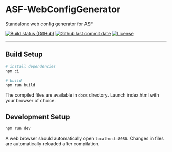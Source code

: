 # ASF-WebConfigGenerator

Standalone web config generator for ASF

[![Build status (GitHub)](https://img.shields.io/github/actions/workflow/status/JustArchiNET/ASF-WebConfigGenerator/ci.yml?label=GitHub&maxAge=600&branch=main)](https://github.com/JustArchiNET/ASF-WebConfigGenerator/actions?query=branch%3Amain)
[![Github last commit date](https://img.shields.io/github/last-commit/JustArchiNET/ASF-WebConfigGenerator?label=Updated&maxAge=600)](https://github.com/JustArchiNET/ASF-WebConfigGenerator/commits)
[![License](https://img.shields.io/github/license/JustArchiNET/ASF-WebConfigGenerator?label=License&maxAge=2592000)](https://github.com/JustArchiNET/ASF-WebConfigGenerator/blob/main/LICENSE.txt)

***

## Build Setup

```bash
# install dependencies
npm ci

# build
npm run build
```

The compiled files are available in `docs` directory. Launch index.html with your browser of choice.

## Development Setup

```bash
npm run dev
```

A web browser should automatically open `localhost:8080`. Changes in files are automatically reloaded after compilation.

